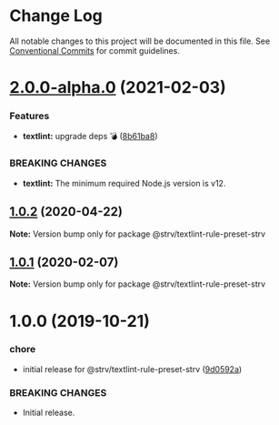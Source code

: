 # Change Log

All notable changes to this project will be documented in this file.
See [Conventional Commits](https://conventionalcommits.org) for commit guidelines.

# [2.0.0-alpha.0](https://github.com/strvcom/code-quality-tools/compare/@strv/textlint-rule-preset-strv@1.0.2...@strv/textlint-rule-preset-strv@2.0.0-alpha.0) (2021-02-03)


### Features

* **textlint:** upgrade deps 💣 ([8b61ba8](https://github.com/strvcom/code-quality-tools/commit/8b61ba8acda3ddcadcc1313ad7d93634d3308d49))


### BREAKING CHANGES

* **textlint:** The minimum required Node.js version is v12.





## [1.0.2](https://github.com/strvcom/code-quality-tools/compare/@strv/textlint-rule-preset-strv@1.0.1...@strv/textlint-rule-preset-strv@1.0.2) (2020-04-22)

**Note:** Version bump only for package @strv/textlint-rule-preset-strv





## [1.0.1](https://github.com/strvcom/code-quality-tools/compare/@strv/textlint-rule-preset-strv@1.0.0...@strv/textlint-rule-preset-strv@1.0.1) (2020-02-07)

**Note:** Version bump only for package @strv/textlint-rule-preset-strv





# 1.0.0 (2019-10-21)


### chore

* initial release for @strv/textlint-rule-preset-strv ([9d0592a](https://github.com/strvcom/code-quality-tools/commit/9d0592a))


### BREAKING CHANGES

* Initial release.
